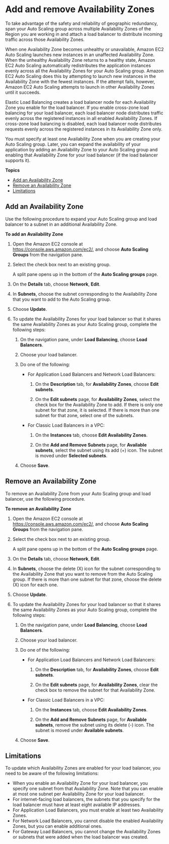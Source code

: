# Add and remove Availability Zones<a name="as-add-availability-zone"></a>

To take advantage of the safety and reliability of geographic redundancy, span your Auto Scaling group across multiple Availability Zones of the Region you are working in and attach a load balancer to distribute incoming traffic across those Availability Zones\. 

When one Availability Zone becomes unhealthy or unavailable, Amazon EC2 Auto Scaling launches new instances in an unaffected Availability Zone\. When the unhealthy Availability Zone returns to a healthy state, Amazon EC2 Auto Scaling automatically redistributes the application instances evenly across all the Availability Zones for your Auto Scaling group\. Amazon EC2 Auto Scaling does this by attempting to launch new instances in the Availability Zone with the fewest instances\. If the attempt fails, however, Amazon EC2 Auto Scaling attempts to launch in other Availability Zones until it succeeds\.

Elastic Load Balancing creates a load balancer node for each Availability Zone you enable for the load balancer\. If you enable cross\-zone load balancing for your load balancer, each load balancer node distributes traffic evenly across the registered instances in all enabled Availability Zones\. If cross\-zone load balancing is disabled, each load balancer node distributes requests evenly across the registered instances in its Availability Zone only\. 

You must specify at least one Availability Zone when you are creating your Auto Scaling group\. Later, you can expand the availability of your application by adding an Availability Zone to your Auto Scaling group and enabling that Availability Zone for your load balancer \(if the load balancer supports it\)\.

**Topics**
+ [Add an Availability Zone](#as-add-az-console)
+ [Remove an Availability Zone](#as-remove-az-console)
+ [Limitations](#availability-zone-limitations)

## Add an Availability Zone<a name="as-add-az-console"></a>

Use the following procedure to expand your Auto Scaling group and load balancer to a subnet in an additional Availability Zone\.

**To add an Availability Zone**

1. Open the Amazon EC2 console at [https://console\.aws\.amazon\.com/ec2/](https://console.aws.amazon.com/ec2/), and choose **Auto Scaling Groups** from the navigation pane\.

1. Select the check box next to an existing group\.

   A split pane opens up in the bottom of the **Auto Scaling groups** page\. 

1. On the **Details** tab, choose **Network**, **Edit**\.

1. In **Subnets**, choose the subnet corresponding to the Availability Zone that you want to add to the Auto Scaling group\.

1. Choose **Update**\.

1. To update the Availability Zones for your load balancer so that it shares the same Availability Zones as your Auto Scaling group, complete the following steps:

   1. On the navigation pane, under **Load Balancing**, choose **Load Balancers**\.

   1. Choose your load balancer\.

   1. Do one of the following:
      + For Application Load Balancers and Network Load Balancers:

        1. On the **Description** tab, for **Availability Zones**, choose **Edit subnets**\. 

        1. On the **Edit subnets** page, for **Availability Zones**, select the check box for the Availability Zone to add\. If there is only one subnet for that zone, it is selected\. If there is more than one subnet for that zone, select one of the subnets\. 
      + For Classic Load Balancers in a VPC:

        1. On the **Instances** tab, choose **Edit Availability Zones**\. 

        1. On the **Add and Remove Subnets** page, for **Available subnets**, select the subnet using its add \(\+\) icon\. The subnet is moved under **Selected subnets**\.

   1. Choose **Save**\.

## Remove an Availability Zone<a name="as-remove-az-console"></a>

To remove an Availability Zone from your Auto Scaling group and load balancer, use the following procedure\.

**To remove an Availability Zone**

1. Open the Amazon EC2 console at [https://console\.aws\.amazon\.com/ec2/](https://console.aws.amazon.com/ec2/), and choose **Auto Scaling Groups** from the navigation pane\.

1. Select the check box next to an existing group\.

   A split pane opens up in the bottom of the **Auto Scaling groups** page\. 

1. On the **Details** tab, choose **Network**, **Edit**\.

1. In **Subnets**, choose the delete \(X\) icon for the subnet corresponding to the Availability Zone that you want to remove from the Auto Scaling group\. If there is more than one subnet for that zone, choose the delete \(X\) icon for each one\. 

1. Choose **Update**\.

1. To update the Availability Zones for your load balancer so that it shares the same Availability Zones as your Auto Scaling group, complete the following steps:

   1. On the navigation pane, under **Load Balancing**, choose **Load Balancers**\.

   1. Choose your load balancer\.

   1. Do one of the following:
      + For Application Load Balancers and Network Load Balancers:

        1. On the **Description** tab, for **Availability Zones**, choose **Edit subnets**\. 

        1. On the **Edit subnets** page, for **Availability Zones**, clear the check box to remove the subnet for that Availability Zone\.
      + For Classic Load Balancers in a VPC:

        1. On the **Instances** tab, choose **Edit Availability Zones**\. 

        1. On the **Add and Remove Subnets** page, for **Available subnets**, remove the subnet using its delete \(\-\) icon\. The subnet is moved under **Available subnets**\.

   1. Choose **Save**\.

## Limitations<a name="availability-zone-limitations"></a>

To update which Availability Zones are enabled for your load balancer, you need to be aware of the following limitations: 
+ When you enable an Availability Zone for your load balancer, you specify one subnet from that Availability Zone\. Note that you can enable at most one subnet per Availability Zone for your load balancer\. 
+ For internet\-facing load balancers, the subnets that you specify for the load balancer must have at least eight available IP addresses\. 
+ For Application Load Balancers, you must enable at least two Availability Zones\.
+ For Network Load Balancers, you cannot disable the enabled Availability Zones, but you can enable additional ones\.
+ For Gateway Load Balancers, you cannot change the Availability Zones or subnets that were added when the load balancer was created\.